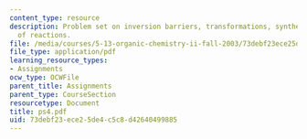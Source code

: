 ```yaml
---
content_type: resource
description: Problem set on inversion barriers, transformations, syntheses, and products
  of reactions.
file: /media/courses/5-13-organic-chemistry-ii-fall-2003/73debf23ece25de4c5c8d42640499885_ps4.pdf
file_type: application/pdf
learning_resource_types:
- Assignments
ocw_type: OCWFile
parent_title: Assignments
parent_type: CourseSection
resourcetype: Document
title: ps4.pdf
uid: 73debf23-ece2-5de4-c5c8-d42640499885
---
```

